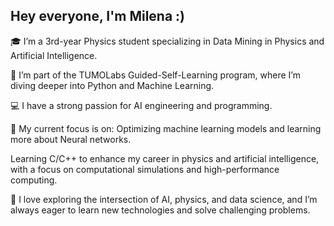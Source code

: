 ## Hey everyone, I'm Milena :)

🎓 I’m a 3rd-year Physics student specializing in Data Mining in Physics and Artificial Intelligence.

🏫 I’m part of the TUMOLabs Guided-Self-Learning program, where I’m diving deeper into Python and Machine Learning.

💻 I have a strong passion for AI engineering and programming.

🚀 My current focus is on:
Optimizing machine learning models and learning more about Neural networks.

Learning C/C++ to enhance my career in physics and artificial intelligence, with a focus on computational simulations and high-performance computing.

🔭 I love exploring the intersection of AI, physics, and data science, and I’m always eager to learn new technologies and solve challenging problems.

